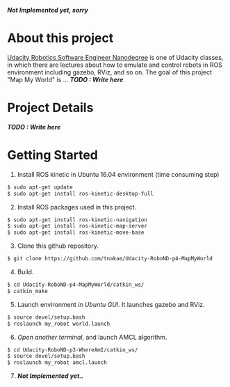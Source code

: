 ***Not Implemented yet, sorry***

# About this project
[Udacity Robotics Software Engineer Nanodegree](https://www.udacity.com/course/robotics-software-engineer--nd209)
is one of Udacity classes, in which there are lectures about how to emulate
and control robots in ROS environment including gazebo, RViz, and so on.
The goal of this project "Map My World" is  ... ***TODO : Write here***

# Project Details
***TODO : Write here***

# Getting Started
1. Install ROS kinetic in Ubuntu 16.04 environment (time consuming step)
``` bash
$ sudo apt-get update
$ sudo apt-get install ros-kinetic-desktop-full
```
2. Install ROS packages used in this project.
``` bash
$ sudo apt-get install ros-kinetic-navigation
$ sudo apt-get install ros-kinetic-map-server
$ sudo apt-get install ros-kinetic-move-base
```
3. Clone this github repository.
``` bash
$ git clone https://github.com/tnakae/Udacity-RoboND-p4-MapMyWorld
```
4. Build.
``` bash
$ cd Udacity-RoboND-p4-MapMyWorld/catkin_ws/
$ catkin_make
```
5. Launch environment *in Ubuntu GUI*. It launches gazebo and RViz.
``` bash
$ source devel/setup.bash
$ roslaunch my_robot world.launch
```
6. *Open another terminal*, and launch AMCL algorithm.
``` bash
$ cd Udacity-RoboND-p3-WhereAmI/catkin_ws/
$ source devel/setup.bash
$ roslaunch my_robot amcl.launch
```
7. ***Not Implemented yet..***
